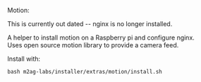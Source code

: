 
Motion:

This is currently out dated -- nginx is no longer installed. 

A helper to install motion on a Raspberry pi and configure nginx.  
Uses open source motion library to provide a camera feed.

Install with:
```
bash m2ag-labs/installer/extras/motion/install.sh
```
